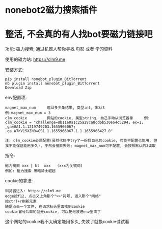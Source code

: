 # nonebot2磁力搜索插件

# 整活, 不会真的有人找bot要磁力链接吧

功能: 磁力搜索, 通过机器人帮你寻找 电影 或者 学习资料

使用的磁力站: https://clm9.me

安装方式:
    
    pip install nonebot_plugin_BitTorrent
    nb plugin install nonebot_plugin_BitTorrent
    Download Zip

env配置项:

    magnet_max_num     返回多少条结果, 类型int, 默认3                   例:magnet_max_num = 3
    clm_cookie         网站的cookie, 类型string, 自己手动从浏览器拿     例: clm_cookie = "challenge=8b11e0a1c25a29ca8cd6b530e64c5294; ex=1; _ga=GA1.1.1219749203.1655966067; _ga_W7KV15XZN0=GS1.1.1655966067.1.1.1655966427.0"
    
    注: clm_cookie必须配置(虽然代码中try了一份我自己的cookie, 可能不配置也能用, 但我不能保证能用多久), 不然会搜索失败; magnet_max_num可不配置, 会按照默认的3读取

指令:

    磁力搜索 xxx | bt  xxx   (xxx为关键词)
    例如: 磁力搜索 黑暗骑士崛起



cookie的拿法:

    浏览器进入: https://clm9.me
    edge按f12, 点击又上角那个">>"符号, 进入那个"网络"
    按ctrl+r刷新元素
    随便点击一个文件, 在请求标头里面找到cookie
    cookie冒号后面的就是cookie, 可以把他放进env里面了


这个网站的cookie我不太确定能用多久, 失效了就换cookie试试看
